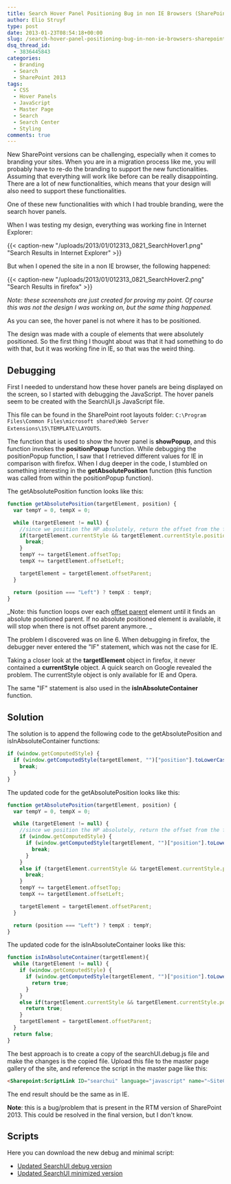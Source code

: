 ```yaml
---
title: Search Hover Panel Positioning Bug in non IE Browsers (SharePoint 2013)
author: Elio Struyf
type: post
date: 2013-01-23T08:54:18+00:00
slug: /search-hover-panel-positioning-bug-in-non-ie-browsers-sharepoint-2013/
dsq_thread_id:
  - 3836445843
categories:
  - Branding
  - Search
  - SharePoint 2013
tags:
  - CSS
  - Hover Panels
  - JavaScript
  - Master Page
  - Search
  - Search Center
  - Styling
comments: true
---
```


New SharePoint versions can be challenging, especially when it comes to branding your sites. When you are in a migration process like me, you will probably have to re-do the branding to support the new functionalities. Assuming that everything will work like before can be really disappointing. There are a lot of new functionalities, which means that your design will also need to support these functionalities.

One of these new functionalities with which I had trouble branding, were the search hover panels.

When I was testing my design, everything was working fine in Internet Explorer:

{{< caption-new "/uploads/2013/01/012313_0821_SearchHover1.png" "Search Results in Internet Explorer" >}}

But when I opened the site in a non IE browser, the following happened:

{{< caption-new "/uploads/2013/01/012313_0821_SearchHover2.png" "Search Results in firefox" >}}

_Note: these screenshots are just created for proving my point. Of course this was not the design I was working on, but the same thing happened._

As you can see, the hover panel is not where it has to be positioned.

The design was made with a couple of elements that were absolutely positioned. So the first thing I thought about was that it had something to do with that, but it was working fine in IE, so that was the weird thing.

## Debugging

First I needed to understand how these hover panels are being displayed on the screen, so I started with debugging the JavaScript. The hover panels seem to be created with the SearchUI.js JavaScript file.

This file can be found in the SharePoint root layouts folder: `C:\Program Files\Common Files\microsoft shared\Web Server Extensions\15\TEMPLATE\LAYOUTS`.

The function that is used to show the hover panel is **showPopup**, and this function invokes the **positionPopup** function. While debugging the positionPopup function, I saw that I retrieved different values for IE in comparison with firefox. When I dug deeper in the code, I stumbled on something interesting in the **getAbsolutePosition** function (this function was called from within the positionPopup function).

The getAbsolutePosition function looks like this:


```javascript
function getAbsolutePosition(targetElement, position) {
  var tempY = 0, tempX = 0;

  while (targetElement != null) {
    //since we position the HP absolutely, return the offset from the first absolutely positioned parent
    if(targetElement.currentStyle && targetElement.currentStyle.position && targetElement.currentStyle.position.toLowerCase() == "absolute"){
      break;
    }
    tempY += targetElement.offsetTop;
    tempX += targetElement.offsetLeft;

    targetElement = targetElement.offsetParent;
  }

  return (position === "Left") ? tempX : tempY;
}
```


_Note: this function loops over each [offset parent](http://help.dottoro.com/ljetdvkl.php) element until it finds an absolute positioned parent. If no absolute positioned element is available, it will stop when there is not offset parent anymore.
_

The problem I discovered was on line 6. When debugging in firefox, the debugger never entered the "IF" statement, which was not the case for IE.

Taking a closer look at the **targetElement** object in firefox, it never contained a **currentStyle** object. A quick search on Google revealed the problem. The currentStyle object is only available for IE and Opera.

The same "IF" statement is also used in the **isInAbsoluteContainer** function.

## Solution

The solution is to append the following code to the getAbsolutePosition and isInAbsoluteContainer functions:


```javascript
if (window.getComputedStyle) {
  if (window.getComputedStyle(targetElement, "")["position"].toLowerCase() === "absolute") {
    break;
  }
}
```


The updated code for the getAbsolutePosition looks like this:


```javascript
function getAbsolutePosition(targetElement, position) {
  var tempY = 0, tempX = 0;

  while (targetElement != null) {
    //since we position the HP absolutely, return the offset from the first absolutely positioned parent
    if (window.getComputedStyle) {
      if (window.getComputedStyle(targetElement, "")["position"].toLowerCase() === "absolute") {
        break;
      }
    }        
    else if (targetElement.currentStyle && targetElement.currentStyle.position && targetElement.currentStyle.position.toLowerCase() == "absolute"){
      break;
    }
    tempY += targetElement.offsetTop;
    tempX += targetElement.offsetLeft;

    targetElement = targetElement.offsetParent;
  }

  return (position === "Left") ? tempX : tempY;
}
```


The updated code for the isInAbsoluteContainer looks like this:


```javascript
function isInAbsoluteContainer(targetElement){
  while (targetElement != null) {
    if (window.getComputedStyle) {
      if (window.getComputedStyle(targetElement, "")["position"].toLowerCase() === "absolute") {
        return true;
      }
    }        
    else if(targetElement.currentStyle && targetElement.currentStyle.position && targetElement.currentStyle.position.toLowerCase() == "absolute"){
      return true;
    }
    targetElement = targetElement.offsetParent;
  }  
  return false;
}
```


The best approach is to create a copy of the searchUI.debug.js file and make the changes is the copied file. Upload this file to the master page gallery of the site, and reference the script in the master page like this:


```html
<Sharepoint:ScriptLink ID="searchui" language="javascript" name="~SiteCollection/_catalogs/masterpage/updatedSearchUI.js" Defer="true" runat="server"/>
```


The end result should be the same as in IE.

**Note**: this is a bug/problem that is present in the RTM version of SharePoint 2013. This could be resolved in the final version, but I don't know.

## Scripts

Here you can download the new debug and minimal script:

- [Updated SearchUI debug version](/uploads/2013/01/updated.SearchUI.debug_.js "Updated SearchUI debug version")
- [Updated SearchUI minimized version](/uploads/2013/01/updated.SearchUI.js "Updated SearchUI minimized version")